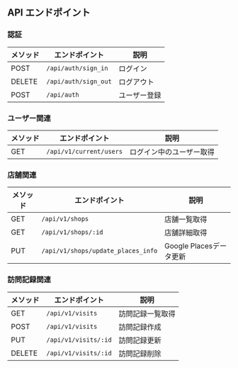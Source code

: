 ## API エンドポイント

### **認証**
| メソッド | エンドポイント | 説明 |
|----------|--------------|------|
| POST     | `/api/auth/sign_in` | ログイン |
| DELETE   | `/api/auth/sign_out` | ログアウト |
| POST     | `/api/auth` | ユーザー登録 |

### **ユーザー関連**
| メソッド | エンドポイント | 説明 |
|----------|--------------|------|
| GET      | `/api/v1/current/users` | ログイン中のユーザー取得 |

### **店舗関連**
| メソッド | エンドポイント | 説明 |
|----------|--------------|------|
| GET      | `/api/v1/shops` | 店舗一覧取得 |
| GET      | `/api/v1/shops/:id` | 店舗詳細取得 |
| PUT      | `/api/v1/shops/update_places_info` | Google Placesデータ更新 |

### **訪問記録関連**
| メソッド | エンドポイント | 説明 |
|----------|--------------|------|
| GET      | `/api/v1/visits` | 訪問記録一覧取得 |
| POST     | `/api/v1/visits` | 訪問記録作成 |
| PUT      | `/api/v1/visits/:id` | 訪問記録更新 |
| DELETE   | `/api/v1/visits/:id` | 訪問記録削除 |
